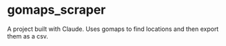 # gomaps_scraper
A project built with Claude. Uses gomaps to find locations and then export them as a csv.
